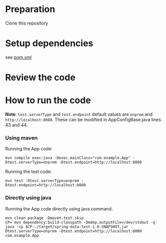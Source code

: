 # Preparation

Clone this repository

# Setup dependencies

see [pom.xml](./pom.xml)

# Review the code


# How to run the code
**Note**: `test.serverType` and `test.endpoint` default values are `onprem` and `http://localhost:8080`. These can be modified in AppConfigBase.java lines 43 and 44.

### Using maven
Running the App code:
```shell
mvn compile exec:java -Dexec.mainClass="com.example.App" -Dtest.serverType=onprem -Dtest.endpoint=http://localhost:8080 
```

Running the test code:
```shell
mvn test -Dtest.serverType=onprem -Dtest.endpoint=http://localhost:8080
```

### Directly using java
Running the App code directly using java command.
```shell
mvn clean package -Dmaven.test.skip
CP=`mvn dependency:build-classpath -Dmdep.outputFile=/dev/stdout -q`
java -cp $CP:./target/spring-data-test-1.0-SNAPSHOT.jar -Dtest.serverType=onprem -Dtest.endpoint=http://localhost:8080  com.example.App 
```

